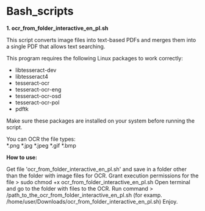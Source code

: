 # Bash\_scripts

**1. ocr_from_folder_interactive_en_pl.sh**

 This script converts image files into text-based PDFs and merges them into a single PDF that allows text searching.

 This program requires the following Linux packages to work correctly:  
 - libtesseract-dev  
 - libtesseract4  
 - tesseract-ocr  
 - tesseract-ocr-eng  
 - tesseract-ocr-osd  
 - tesseract-ocr-pol  
 - pdftk

 Make sure these packages are installed on your system before running the script.

You can OCR the file types:  
*.png
*.jpg
*.jpeg
*.gif
*.bmp 

 **How to use:**

Get file 'ocr_from_folder_interactive_en_pl.sh' and save in a folder other than the folder with image files for OCR.
Grant execution permissions for the file > sudo chmod +x ocr_from_folder_interactive_en_pl.sh
Open terminal and go to the folder with files to the OCR.
Run command > /path_to_the_ocr_from_folder_interactive_en_pl.sh (for examp. /home/user/Downloads/ocr_from_folder_interactive_en_pl.sh)
Enjoy.


